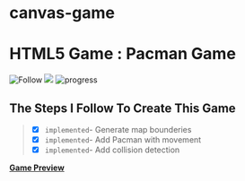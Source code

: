 # canvas-game
# HTML5 Game : Pacman Game
![Follow](https://img.shields.io/twitter/follow/codingover?label=Follow%20%40codingover&logo=twitter&style=plastic)
![](https://img.shields.io/badge/rating-4.5%2F5-brightgreen)
![progress](https://progress-bar.dev/10/?title=Completed)


## The Steps I Follow To Create This Game

> - [x] `implemented`- Generate map bounderies
> - [x] `implemented`- Add Pacman with movement
> - [x] `implemented`- Add collision detection


**[Game Preview](https://codingover.github.io/Pacman-Game)**